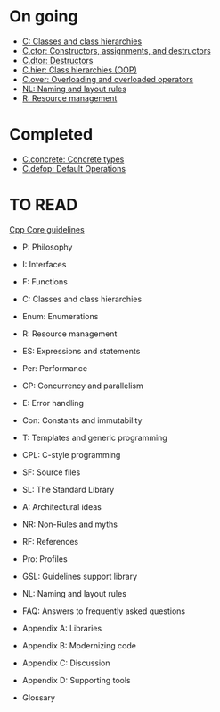 # On going
- [C:          Classes and class hierarchies](C.md)
- [C.ctor:     Constructors, assignments, and destructors](C.ctor.md)
- [C.dtor:     Destructors](C.dtor.md)
- [C.hier:     Class hierarchies (OOP)](C.hier.md)
- [C.over:     Overloading and overloaded operators](C.over.md)
- [NL:         Naming and layout rules](NL.md)
- [R:          Resource management](R.md)
# Completed
- [C.concrete: Concrete types](C.concrete.md)
- [C.defop:    Default Operations](C.defop.md)


# TO READ
[Cpp Core guidelines](https://github.com/isocpp/CppCoreGuidelines/blob/master/CppCoreGuidelines.md)
- P: Philosophy
- I: Interfaces
- F: Functions
- C: Classes and class hierarchies
- Enum: Enumerations
- R: Resource management
- ES: Expressions and statements
- Per: Performance
- CP: Concurrency and parallelism
- E: Error handling
- Con: Constants and immutability
- T: Templates and generic programming
- CPL: C-style programming
- SF: Source files
- SL: The Standard Library

- A: Architectural ideas
- NR: Non-Rules and myths
- RF: References
- Pro: Profiles
- GSL: Guidelines support library
- NL: Naming and layout rules
- FAQ: Answers to frequently asked questions
- Appendix A: Libraries
- Appendix B: Modernizing code
- Appendix C: Discussion
- Appendix D: Supporting tools
- Glossary
